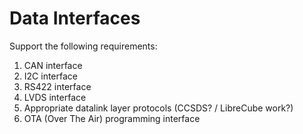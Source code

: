 # Data Interfaces

Support the following requirements:

1. CAN interface
2. I2C interface
3. RS422 interface
4. LVDS interface
5. Appropriate datalink layer protocols (CCSDS? / LibreCube work?)
6. OTA (Over The Air) programming interface